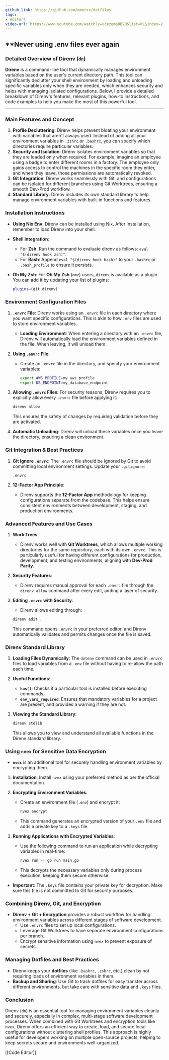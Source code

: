 ```yaml
---
github_link: https://github.com/omerxx/dotfiles
tags:
- editors
video-url: https://www.youtube.com/watch?v=udezempDBVQ&list=WL&index=2
---
```


## **Never using .env files ever again

### **Detailed Overview of Direnv (`dn`)**

**Direnv** is a command-line tool that dynamically manages environment variables based on the user's current directory path. This tool can significantly declutter your shell environment by loading and unloading specific variables only when they are needed, which enhances security and helps with managing isolated configurations. Below, I provide a detailed breakdown of Direnv's features, relevant plugins, how-to instructions, and code examples to help you make the most of this powerful tool.

---

### **Main Features and Concept**

1. **Profile Decluttering**: Direnv helps prevent bloating your environment with variables that aren't always used. Instead of adding all your environment variables in `.zshrc` or `.bashrc`, you can specify which directories require particular variables.
2. **Security and Isolation**: Direnv isolates environment variables so that they are loaded only when required. For example, imagine an employee using a badge to enter different rooms in a factory. The employee only gains access to control the machines in the specific room they enter, and when they leave, those permissions are automatically revoked.
3. **Git Integration**: Direnv works seamlessly with Git, and configurations can be isolated for different branches using Git Worktrees, ensuring a smooth Dev-Prod workflow.
4. **Standard Library**: Direnv includes its own standard library to help manage environment variables with built-in functions and features.

### **Installation Instructions**

- **Using Nix Env**: Direnv can be installed using Nix. After installation, remember to load Direnv into your shell.
- **Shell Integration**:
  - For **Zsh**: Run the command to evaluate direnv as follows: `eval "$(direnv hook zsh)"`.
  - For **Bash**: Append `eval "$(direnv hook bash)"` to your `.bashrc` or `.bash_profile` to ensure it persists.
- **Oh My Zsh**: For **Oh My Zsh** (`omz`) users, `direnv` is available as a plugin. You can add it by updating your list of plugins:

  ```zsh
  plugins=(git direnv)
  ```

### **Environment Configuration Files**

1. **`.envrc` File**: Direnv works using an `.envrc` file in each directory where you want specific configurations. This is akin to how `.env` files are used to store environment variables.
   - **Loading Environment**: When entering a directory with an `.envrc` file, Direnv will automatically load the environment variables defined in the file. When leaving, it will unload them.

2. **Using `.envrc` File**:
   - Create an `.envrc` file in the directory, and specify your environment variables:

     ```sh
     export AWS_PROFILE=my_aws_profile
     export DB_ENDPOINT=my_database_endpoint
     ```

3. **Allowing `.envrc` Files**: For security reasons, Direnv requires you to explicitly allow every `.envrc` file before applying it:

   ```sh
   direnv allow
   ```

   This ensures the safety of changes by requiring validation before they are activated.

4. **Automatic Unloading**: Direnv will unload these variables once you leave the directory, ensuring a clean environment.

### **Git Integration & Best Practices**

1. **Git Ignore `.envrc`**: The `.envrc` file should be ignored by Git to avoid committing local environment settings. Update your `.gitignore`:

   ```gitignore
   .envrc
   ```

2. **12-Factor App Principle**:
   - Direnv supports the **12-Factor App** methodology for keeping configurations separate from the codebase. This helps ensure consistent environments between development, staging, and production environments.

### **Advanced Features and Use Cases**

1. **Work Trees**:
   - Direnv works well with **Git Worktrees**, which allows multiple working directories for the same repository, each with its own `.envrc`. This is particularly useful for having different configurations for production, development, and testing environments, aligning with **Dev-Prod Parity**.

2. **Security Features**:
   - Direnv requires manual approval for each `.envrc` file through the `direnv allow` command after every edit, adding a layer of security.

3. **Editing `.envrc` with Security**:
   - Direnv allows editing through:

   ```sh
   direnv edit .
   ```

   This command opens `.envrc` in your preferred editor, and Direnv automatically validates and permits changes once the file is saved.

### **Direnv Standard Library**

1. **Loading Files Dynamically**: The `dotenv` command can be used in `.envrc` files to load variables from a `.env` file without having to re-allow the path each time.
2. **Useful Functions**:
   - **`has()`**: Checks if a particular tool is installed before executing commands.
   - **`env_vars_required`**: Ensures that mandatory variables for a project are present, and provides a warning if they are not.

3. **Viewing the Standard Library**:

   ```sh
   direnv stdlib
   ```

   This allows you to view and understand all available functions in the Direnv standard library.

### **Using `nvex` for Sensitive Data Encryption**

- **`nvex`** is an additional tool for securely handling environment variables by encrypting them.

1. **Installation**: Install `nvex` using your preferred method as per the official documentation.
2. **Encrypting Environment Variables**:
   - Create an environment file (`.env`) and encrypt it:

     ```sh
     nvex encrypt
     ```

   - This command generates an encrypted version of your `.env` file and adds a private key to a `.keys` file.

3. **Running Applications with Encrypted Variables**:
   - Use the following command to run an application while decrypting variables in real-time:

     ```sh
     nvex run -- go run main.go
     ```

   - This decrypts the necessary variables only during process execution, keeping them secure otherwise.
- **Important**: The `.keys` file contains your private key for decryption. Make sure this file is not committed to Git for security purposes.

### **Combining Direnv, Git, and Encryption**

- **Direnv + Git + Encryption** provides a robust workflow for handling environment variables across different stages of software development.
  - Use `.envrc` files to set up local configurations.
  - Leverage Git Worktrees to have separate environment configurations per branch.
  - Encrypt sensitive information using `nvex` to prevent exposure of secrets.

### **Managing Dotfiles and Best Practices**

- Direnv keeps your **dotfiles** (like `.bashrc`, `.zshrc`, etc.) clean by not requiring loads of environment variables in them.
- **Backup and Sharing**: Use Git to track dotfiles for easy transfer across different environments, but take care with sensitive data and `.keys` files.

### **Conclusion**

Direnv (`dn`) is an essential tool for managing environment variables cleanly and securely, especially in complex, multi-stage software development processes. When combined with Git Worktrees and encryption tools like `nvex`, Direnv offers an efficient way to create, load, and secure local configurations without cluttering shell profiles. This approach is highly useful for developers working on multiple open-source projects, helping to keep secrets secure and environments well-organized.

  [[Code Editor]]